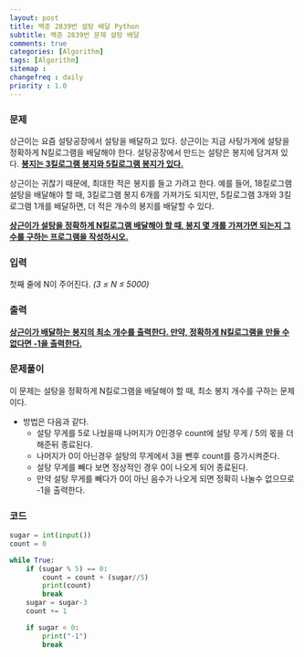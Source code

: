 ```yaml
---
layout: post
title: 백준 2839번 설탕 배달 Python
subtitle: 백준 2839번 문제 설탕 배달
comments: true
categories: [Algorithm]
tags: [Algorithm]
sitemap :
changefreq : daily
priority : 1.0
---
```

### 문제
상근이는 요즘 설탕공장에서 설탕을 배달하고 있다. 상근이는 지금 사탕가게에 설탕을 정확하게 N킬로그램을 배달해야 한다. 설탕공장에서 만드는 설탕은 봉지에 담겨져 있다. **<u>봉지는 3킬로그램 봉지와 5킬로그램 봉지가 있다.</u>**

상근이는 귀찮기 때문에, 최대한 적은 봉지를 들고 가려고 한다. 예를 들어, 18킬로그램 설탕을 배달해야 할 때, 3킬로그램 봉지 6개를 가져가도 되지만, 5킬로그램 3개와 3킬로그램 1개를 배달하면, 더 적은 개수의 봉지를 배달할 수 있다.

**<u>상근이가 설탕을 정확하게 N킬로그램 배달해야 할 때, 봉지 몇 개를 가져가면 되는지 그 수를 구하는 프로그램을 작성하시오.</u>**

### 입력
첫째 줄에 N이 주어진다. *(3 ≤ N ≤ 5000)*

### 출력
**<u>상근이가 배달하는 봉지의 최소 개수를 출력한다. 만약, 정확하게 N킬로그램을 만들 수 없다면 -1을 출력한다.</u>**

### 문제풀이
이 문제는 설탕을 정확하게 N킬로그램을 배달해야 할 때, 최소 봉지 개수를 구하는 문제이다.
* 방법은 다음과 같다.
    * 설탕 무게를 5로 나눴을때 나머지가 0인경우 count에 설탕 무게 / 5의 몫을 더해준뒤 종료된다.
    * 나머지가 0이 아닌경우 설탕의 무게에서 3을 뺀후 count를 증가시켜준다.
    * 설탕 무게를 빼다 보면 정상적인 경우 0이 나오게 되어 종료된다.
    * 만약 설탕 무게를 빼다가 0이 아닌 음수가 나오게 되면 정확히 나눌수 없으므로 -1을 출력한다.

### 코드
```python
sugar = int(input())
count = 0

while True:
    if (sugar % 5) == 0:
        count = count + (sugar//5)
        print(count)
        break
    sugar = sugar-3
    count += 1

    if sugar < 0:
        print("-1")
        break
```